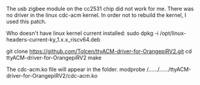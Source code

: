 The usb zigbee module on the cc2531 chip did not work for me. There was no driver in the linux cdc-acm kernel. 
In order not to rebuild the kernel, I used this patch.


Who doesn't have linux kernel current installed:
    sudo dpkg -i /opt/linux-headers-current-ky_1.x.x_riscv64.deb

git clone https://github.com/Tolcen/ttyACM-driver-for-OrangepiRV2.git
cd ttyACM-driver-for-OrangepiRV2
make

The cdc-acm.ko file will appear in the folder. 
modprobe /....../....../ttyACM-driver-for-OrangepiRV2/cdc-acm.ko

    
